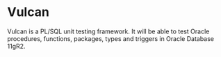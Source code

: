 Vulcan
======

Vulcan is a PL/SQL unit testing framework. It will be able to test Oracle procedures, functions, packages, types and triggers in Oracle Database 11gR2.
